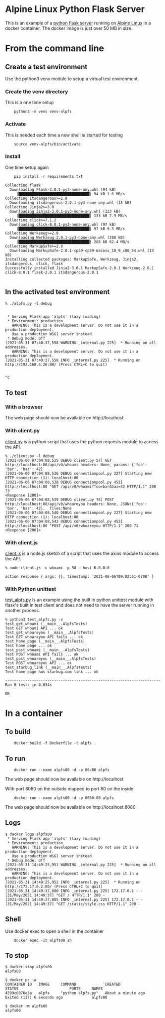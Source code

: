 # Alpine Linux Python Flask Server

This is an example of a [python flask server](https://flask.palletsprojects.com/en/2.0.x/) running on
[Alpine Linux](https://alpinelinux.org) in a docker container.
The docker image is just over 50 MB in size.


# From the command line

## Create a test environment

Use the python3 venv module to setup a virtual test environment.

### Create the venv directory

This is a one time setup
```
    python3 -m venv venv-alpfs
```

### Activate

This is needed each time a new shell is started for testing

```
    source venv-alpfs/bin/activate
```

### Install

One time setup again

```
    pip install -r requirements.txt

Collecting flask
  Downloading Flask-2.0.1-py3-none-any.whl (94 kB)
     |████████████████████████████████| 94 kB 1.6 MB/s
Collecting itsdangerous>=2.0
  Downloading itsdangerous-2.0.1-py3-none-any.whl (18 kB)
Collecting Jinja2>=3.0
  Downloading Jinja2-3.0.1-py3-none-any.whl (133 kB)
     |████████████████████████████████| 133 kB 7.9 MB/s
Collecting click>=7.1.2
  Downloading click-8.0.1-py3-none-any.whl (97 kB)
     |████████████████████████████████| 97 kB 9.3 MB/s
Collecting Werkzeug>=2.0
  Downloading Werkzeug-2.0.1-py3-none-any.whl (288 kB)
     |████████████████████████████████| 288 kB 62.4 MB/s
Collecting MarkupSafe>=2.0
  Downloading MarkupSafe-2.0.1-cp39-cp39-macosx_10_9_x86_64.whl (13 kB)
Installing collected packages: MarkupSafe, Werkzeug, Jinja2, itsdangerous, click, flask
Successfully installed Jinja2-3.0.1 MarkupSafe-2.0.1 Werkzeug-2.0.1 click-8.0.1 flask-2.0.1 itsdangerous-2.0.1


```

## In the activated test environment

```
% ./alpfs.py -l debug


 * Serving Flask app 'alpfs' (lazy loading)
 * Environment: production
   WARNING: This is a development server. Do not use it in a production deployment.
   Use a production WSGI server instead.
 * Debug mode: off
[2021-05-31 07:40:37,558 WARNING _internal.py 225]  * Running on all addresses.
   WARNING: This is a development server. Do not use it in a production deployment.
[2021-05-31 07:40:37,558 INFO _internal.py 225]  * Running on http://192.168.4.26:80/ (Press CTRL+C to quit)


^C

```


## To test

### With a browser

The web page should now be available on http://localhost


### With client.py

[client.py](https://github.com/lrmcfarland/ALPFS/blob/main/client.py)
is a python script that uses the python requests module to access the
API.


```
% ./client.py -l debug
[2021-06-06 07:04:08,525 DEBUG client.py 57] GET http://localhost:80/api/v0/whoami headers: None, params: {'foo': 'bar', 'baz': 42}
[2021-06-06 07:04:08,536 DEBUG connectionpool.py 227] Starting new HTTP connection (1): localhost:80
[2021-06-06 07:04:08,538 DEBUG connectionpool.py 452] http://localhost:80 "GET /api/v0/whoami?foo=bar&baz=42 HTTP/1.1" 200 73
<Response [200]>
[2021-06-06 07:04:08,539 DEBUG client.py 76] POST http://localhost:80/api/v0/whoareyou headers: None, JSON:{'foo': 'bar', 'baz': 42},  files:None
[2021-06-06 07:04:08,540 DEBUG connectionpool.py 227] Starting new HTTP connection (1): localhost:80
[2021-06-06 07:04:08,542 DEBUG connectionpool.py 452] http://localhost:80 "POST /api/v0/whoareyou HTTP/1.1" 200 71
<Response [200]>

```

### With client.js

[client.js](https://github.com/lrmcfarland/ALPFS/blob/main/client.js)
is a node.js sketch of a script that uses the axios module to access the
API.

```
% node client.js -u whoami -p 80 --host 0.0.0.0

action response { args: {}, timestamp: '2021-06-06T09:02:51-0700' }

```


### With Python unittest

[test_alpfs.py](https://github.com/lrmcfarland/ALPFS/blob/main/test_alpfs.py)
is an example using the built in python unittest module with flask's
built in test client and does not need to have the server running in
another process.


```
% python3 test_alpfs.py -v
test_get_whoami (__main__.AlpfsTests)
Test GET whoami API ... ok
test_get_whoareyou (__main__.AlpfsTests)
Test GET whoareyou API fails ... ok
test_home_page (__main__.AlpfsTests)
Test home page ... ok
test_post_whoami (__main__.AlpfsTests)
Test POST whoami API fails ... ok
test_post_whoareyou (__main__.AlpfsTests)
Test POST whoareyou API ... ok
test_starbug_link (__main__.AlpfsTests)
Test home page has starbug.com link ... ok

----------------------------------------------------------------------
Ran 6 tests in 0.034s

OK

```





# In a container

## To build

```
    docker build -f Dockerfile -t alpfs .
```

## To run


```
    docker run --name alpfs00 -d -p 80:80 alpfs
```

The web page should now be available on http://localhost


With port 8080 on the outside mapped to port 80 on the inside

```
    docker run --name alpfs00 -d -p 8080:80 alpfs
```

The web page should now be available on http://localhost:8080

## Logs

```
$ docker logs alpfs00
 * Serving Flask app 'alpfs' (lazy loading)
 * Environment: production
   WARNING: This is a development server. Do not use it in a production deployment.
   Use a production WSGI server instead.
 * Debug mode: off
[2021-05-31 14:49:25,951 WARNING _internal.py 225]  * Running on all addresses.
   WARNING: This is a development server. Do not use it in a production deployment.
[2021-05-31 14:49:25,952 INFO _internal.py 225]  * Running on http://172.17.0.2:80/ (Press CTRL+C to quit)
[2021-05-31 14:49:37,880 INFO _internal.py 225] 172.17.0.1 - - [31/May/2021 14:49:37] "GET / HTTP/1.1" 200 -
[2021-05-31 14:49:37,885 INFO _internal.py 225] 172.17.0.1 - - [31/May/2021 14:49:37] "GET /static/style.css HTTP/1.1" 200 -
```


## Shell

Use docker exec to open a shell in the container

```
    docker exec -it alpfs00 sh
```


## To stop

```
$ docker stop alpfs00
alpfs00

$ docker ps -a
CONTAINER ID   IMAGE     COMMAND             CREATED              STATUS                       PORTS     NAMES
4599c0076e3a   alpfs     "python alpfs.py"   About a minute ago   Exited (137) 6 seconds ago             alpfs00

$ docker rm alpfs00
alpfs00


```
